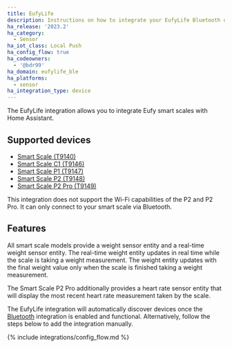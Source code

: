 ```yaml
---
title: EufyLife
description: Instructions on how to integrate your EufyLife Bluetooth device with Home Assistant.
ha_release: '2023.2'
ha_category:
  - Sensor
ha_iot_class: Local Push
ha_config_flow: true
ha_codeowners:
  - '@bdr99'
ha_domain: eufylife_ble
ha_platforms:
  - sensor
ha_integration_type: device
---
```


The EufyLife integration allows you to integrate Eufy smart scales with Home Assistant.

## Supported devices

- [Smart Scale (T9140)](https://www.eufy.com/products/t9140)
- [Smart Scale C1 (T9146)](https://www.eufy.com/products/t9146)
- [Smart Scale P1 (T9147)](https://www.eufy.com/products/t9147)
- [Smart Scale P2 (T9148)](https://www.eufy.com/products/t9148)
- [Smart Scale P2 Pro (T9149)](https://www.eufy.com/products/t9149111)

<div class='note'>

This integration does not support the Wi-Fi capabilities of the P2 and P2 Pro. It can only connect to your smart scale via Bluetooth.

</div>

## Features

All smart scale models provide a weight sensor entity and a real-time weight sensor entity. The real-time weight entity updates in real time while the scale is taking a weight measurement. The weight entity updates with the final weight value only when the scale is finished taking a weight measurement.

The Smart Scale P2 Pro additionally provides a heart rate sensor entity that will display the most recent heart rate measurement taken by the scale.

The EufyLife integration will automatically discover devices once the [Bluetooth](/integrations/bluetooth) integration is enabled and functional. Alternatively, follow the steps below to add the integration manually.

{% include integrations/config_flow.md %}
